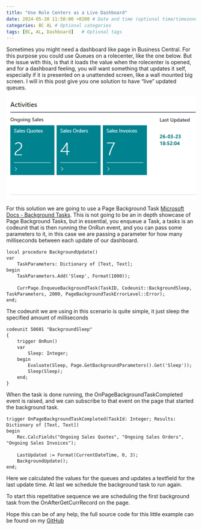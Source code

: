 ```yaml
---
title: "Use Role Centers as a Live Dashboard"
date: 2024-05-30 11:50:00 +0200 # Date and time (optional time/timezone)
categories: BC AL # Optional categories
tags: [BC, AL, Dashboard]   # Optional tags
---
```

Sometimes you might need a dashboard like page in Business Central. For this purpose you could use Queues on a rolecenter, like the one below. But the issue with this, is that it loads the value when the rolecenter is opened, and for a dashboard feeling, you will want something that updates it self, especially if it is presented on a unattended screen, like a wall mounted big screen. I will in this post give you one solution to have “live” updated queues.

![alt text](/assets/images/2024-05-30-use-role-centers-as-a-live-dashboard/1721208966156.png)

<!--more-->

For this solution we are going to use a Page Background Task [Microsoft Docs - Background Tasks](https://learn.microsoft.com/en-us/dynamics365/business-central/dev-itpro/developer/devenv-page-background-tasks). This is not going to be an in depth showcase of Page Background Tasks, but in essential, you enqueue a Task, a tasks is an codeunit that is then running the OnRun event, and you can pass some parameters to it, in this case we are passing a parameter for how many milliseconds between each update of our dashboard.

```al
local procedure BackgroundUpdate()
var
    TaskParameters: Dictionary of [Text, Text];
begin
    TaskParameters.Add('Sleep', Format(1000));

    CurrPage.EnqueueBackgroundTask(TaskID, Codeunit::BackgroundSleep, TaskParameters, 2000, PageBackgroundTaskErrorLevel::Error);
end;
```

The codeunit we are using in this scenario is quite simple, it just sleep the specified amount of milliseconds

```al
codeunit 50601 "BackgroundSleep"
{
    trigger OnRun()
    var
        Sleep: Integer;
    begin
        Evaluate(Sleep, Page.GetBackgroundParameters().Get('Sleep'));
        Sleep(Sleep);
    end;
}
```

When the task is done running, the OnPageBackgroundTaskCompleted event is raised, and we can subscribe to that event on the page that started the background task.

```al
trigger OnPageBackgroundTaskCompleted(TaskId: Integer; Results: Dictionary of [Text, Text])
begin
    Rec.CalcFields("Ongoing Sales Quotes", "Ongoing Sales Orders", "Ongoing Sales Invoices");

    LastUpdated := Format(CurrentDateTime, 0, 3);
    BackgroundUpdate();
end;
```

Here we calculated the values for the queues and updates a textfield for the last update time. At last we schedule the background task to run again.

To start this repetitative sequence we are scheduling the first background task from the OnAfterGetCurrRecord on the page.

Hope this can be of any help, the full source code for this little example can be found on my [GitHub](https://github.com/FBakkensen/DashboardPoweredByPageBackground)